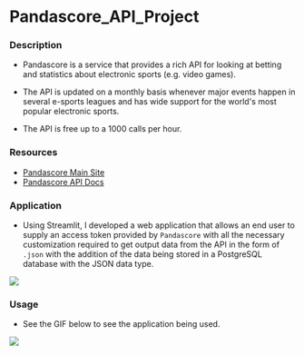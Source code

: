 # Pandascore_API_Project

### Description

- Pandascore is a service that provides a rich API for looking at betting and statistics about electronic sports (e.g. video games).

- The API is updated on a monthly basis whenever major events happen in several e-sports leagues and has wide support for the world's most popular electronic sports.

- The API is free up to a 1000 calls per hour.

### Resources

- [Pandascore Main Site](https://pandascore.co/)
- [Pandascore API Docs](https://developers.pandascore.co/reference)

### Application

- Using Streamlit, I developed a web application that allows an end user to supply an access token provided by `Pandascore` with all the necessary customization required to get output data from the API in the form of `.json` with the addition of the data being stored in a PostgreSQL database with the JSON data type.

![](https://p131.p1.n0.cdn.getcloudapp.com/items/yAuJEOq5/53aabe59-740b-47c2-a3e4-72dddd2ac8f1.jpg?v=807841fff369bd65da01d247ab0d5f86)

### Usage

- See the GIF below to see the application being used.

![](https://p131.p1.n0.cdn.getcloudapp.com/items/OAuoD5XQ/257266aa-ab8d-4bf8-894a-5060d568c996.gif?v=e21dacdcea8a2d31f859cddd8956ccda)
